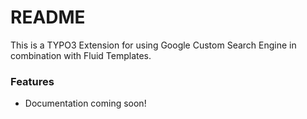 # README #

This is a TYPO3 Extension for using Google Custom Search Engine in combination with Fluid Templates.

### Features ###

* Documentation coming soon!